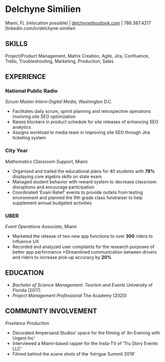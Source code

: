 # Delchyne Similien
Miami, FL (relocation possible) | delchyne@outlook.com | 786.387.4217 |linkedin.com/in/delchyne-similien

## SKILLS
Project/Product Management, Matrix Creation, Agile, Jira, Confluence, Trello, Troubleshooting, Marketing, Production, Sales

## EXPERIENCE
### National Public Radio
*Scrum Master Intern-Digital Media*, Washington D.C.
* Facilitates daily scrum, sprint planning and retrospective operations involving site SEO optimization
* Raises blockers in product schedule for site releases of enhancing SEO analytics
* Assigns workload to media team in improving site SEO through Jira ticketing system

### City Year
*Mathematics Classroom Support*, Miami
* Organized and trailed the educational plans for 40 students with **78%** displaying core algebra skills on state exam
* Managed student behavior with reward system to decrease classroom disruptions and encourage participation
* Coordinated ‘Exam Relief’ events to provide outlets from testing environment and planned the 9th grade class fundraiser to help supplement annual budgeted activities

### UBER
*Event Operations Associate*, Miami
* Marketed the release of two new app functions to over **300** riders to influence UX
* Recorded and analyzed user complaints for the research purposes of better app performance
*Streamlined communication between drivers and riders to increase pick-up accuracy by **20%**

## EDUCATION
* *Bachelor of Science Management: Tourism and Events*                                            University of Florida (2017)
* *Project Management Professional*                                                                         The Academy (2020)


## COMMUNITY INVOLVEMENT
*Freelance Production*
* Decorated Ampersand Studios’ space for the filming of ‘An Evening with Urgent Inc’ 
* Interviewed a Miami-based rapper for the Insta-TV of ‘Tru Story Events LLC’ 
* Filmed behind the scene shots of the ‘Intrigue Summit 2019’


            
